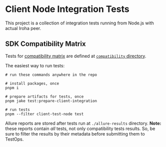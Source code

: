 # Client Node Integration Tests

This project is a collection of integration tests running from Node.js with actual Iroha peer.

## SDK Compatibility Matrix

Tests for [compatibility matrix](https://hyperledger.github.io/iroha-2-docs/reference/compatibility-matrix.html) are
defined at [`compatibility` directory](./test/compatibility).

The easiest way to run tests:

```shell
# run these commands anywhere in the repo

# install packages, once
pnpm i

# prepare artifacts for tests, once
pnpm jake test:prepare-client-integration

# run tests
pnpm --filter client-test-node test
```

Allure reports are stored after tests run at `./allure-results` directory. **Note:** these reports contain _all_ tests,
not only compatibility tests results. So, be sure to filter the results by their metadata before submitting them to
TestOps.

